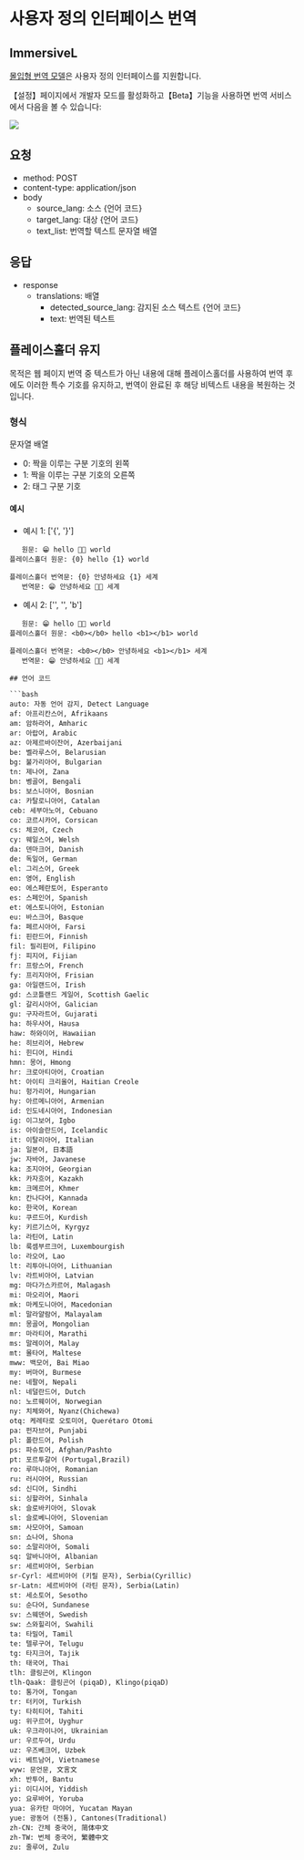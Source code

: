 # 사용자 정의 인터페이스 번역

## ImmersiveL

[몰입형 번역 모델](https://github.com/immersive-translate/ImmersiveL)은 사용자 정의 인터페이스를 지원합니다.

【설정】페이지에서 개발자 모드를 활성화하고【Beta】기능을 사용하면 번역 서비스에서 다음을 볼 수 있습니다:

![](https://s.immersivetranslate.com/assets/20231026-125902.jpeg)

## 요청

- method: POST
- content-type: application/json
- body
  - source_lang: 소스 \{언어 코드\}
  - target_lang: 대상 \{언어 코드\}
  - text_list: 번역할 텍스트 문자열 배열

## 응답

- response
  - translations: 배열
    - detected_source_lang: 감지된 소스 텍스트 \{언어 코드\}
    - text: 번역된 텍스트

## 플레이스홀더 유지

목적은 웹 페이지 번역 중 텍스트가 아닌 내용에 대해 플레이스홀더를 사용하여 번역 후에도 이러한 특수 기호를 유지하고, 번역이 완료된 후 해당 비텍스트 내용을 복원하는 것입니다.

### 형식

문자열 배열

- 0: 짝을 이루는 구분 기호의 왼쪽
- 1: 짝을 이루는 구분 기호의 오른쪽
- 2: 태그 구분 기호

#### 예시

- 예시 1: ['{', '}']

```
   원문: 😁 hello 👏🏻 world
플레이스홀더 원문: {0} hello {1} world

플레이스홀더 번역문: {0} 안녕하세요 {1} 세계
   번역문: 😁 안녕하세요 👏🏻 세계
```

- 예시 2: ['', '', 'b']

````
   원문: 😁 hello 👏🏻 world
플레이스홀더 원문: <b0></b0> hello <b1></b1> world

플레이스홀더 번역문: <b0></b0> 안녕하세요 <b1></b1> 세계
   번역문: 😁 안녕하세요 👏🏻 세계

## 언어 코드

```bash
auto: 자동 언어 감지, Detect Language
af: 아프리칸스어, Afrikaans
am: 암하라어, Amharic
ar: 아랍어, Arabic
az: 아제르바이잔어, Azerbaijani
be: 벨라루스어, Belarusian
bg: 불가리아어, Bulgarian
tn: 제나어, Zana
bn: 벵골어, Bengali
bs: 보스니아어, Bosnian
ca: 카탈로니아어, Catalan
ceb: 세부아노어, Cebuano
co: 코르시카어, Corsican
cs: 체코어, Czech
cy: 웨일스어, Welsh
da: 덴마크어, Danish
de: 독일어, German
el: 그리스어, Greek
en: 영어, English
eo: 에스페란토어, Esperanto
es: 스페인어, Spanish
et: 에스토니아어, Estonian
eu: 바스크어, Basque
fa: 페르시아어, Farsi
fi: 핀란드어, Finnish
fil: 필리핀어, Filipino
fj: 피지어, Fijian
fr: 프랑스어, French
fy: 프리지아어, Frisian
ga: 아일랜드어, Irish
gd: 스코틀랜드 게일어, Scottish Gaelic
gl: 갈리시아어, Galician
gu: 구자라트어, Gujarati
ha: 하우사어, Hausa
haw: 하와이어, Hawaiian
he: 히브리어, Hebrew
hi: 힌디어, Hindi
hmn: 몽어, Hmong
hr: 크로아티아어, Croatian
ht: 아이티 크리올어, Haitian Creole
hu: 헝가리어, Hungarian
hy: 아르메니아어, Armenian
id: 인도네시아어, Indonesian
ig: 이그보어, Igbo
is: 아이슬란드어, Icelandic
it: 이탈리아어, Italian
ja: 일본어, 日本語
jw: 자바어, Javanese
ka: 조지아어, Georgian
kk: 카자흐어, Kazakh
km: 크메르어, Khmer
kn: 칸나다어, Kannada
ko: 한국어, Korean
ku: 쿠르드어, Kurdish
ky: 키르기스어, Kyrgyz
la: 라틴어, Latin
lb: 룩셈부르크어, Luxembourgish
lo: 라오어, Lao
lt: 리투아니아어, Lithuanian
lv: 라트비아어, Latvian
mg: 마다가스카르어, Malagash
mi: 마오리어, Maori
mk: 마케도니아어, Macedonian
ml: 말라얄람어, Malayalam
mn: 몽골어, Mongolian
mr: 마라티어, Marathi
ms: 말레이어, Malay
mt: 몰타어, Maltese
mww: 백모어, Bai Miao
my: 버마어, Burmese
ne: 네팔어, Nepali
nl: 네덜란드어, Dutch
no: 노르웨이어, Norwegian
ny: 치체와어, Nyanz(Chichewa)
otq: 케레타로 오토미어, Querétaro Otomi
pa: 펀자브어, Punjabi
pl: 폴란드어, Polish
ps: 파슈토어, Afghan/Pashto
pt: 포르투갈어 (Portugal,Brazil)
ro: 루마니아어, Romanian
ru: 러시아어, Russian
sd: 신디어, Sindhi
si: 싱할라어, Sinhala
sk: 슬로바키아어, Slovak
sl: 슬로베니아어, Slovenian
sm: 사모아어, Samoan
sn: 쇼나어, Shona
so: 소말리아어, Somali
sq: 알바니아어, Albanian
sr: 세르비아어, Serbian
sr-Cyrl: 세르비아어 (키릴 문자), Serbia(Cyrillic)
sr-Latn: 세르비아어 (라틴 문자), Serbia(Latin)
st: 세소토어, Sesotho
su: 순다어, Sundanese
sv: 스웨덴어, Swedish
sw: 스와힐리어, Swahili
ta: 타밀어, Tamil
te: 텔루구어, Telugu
tg: 타지크어, Tajik
th: 태국어, Thai
tlh: 클링곤어, Klingon
tlh-Qaak: 클링곤어 (piqaD), Klingo(piqaD)
to: 통가어, Tongan
tr: 터키어, Turkish
ty: 타히티어, Tahiti
ug: 위구르어, Uyghur
uk: 우크라이나어, Ukrainian
ur: 우르두어, Urdu
uz: 우즈베크어, Uzbek
vi: 베트남어, Vietnamese
wyw: 문언문, 文言文
xh: 반투어, Bantu
yi: 이디시어, Yiddish
yo: 요루바어, Yoruba
yua: 유카탄 마야어, Yucatan Mayan
yue: 광동어 (전통), Cantones(Traditional)
zh-CN: 간체 중국어, 简体中文
zh-TW: 번체 중국어, 繁體中文
zu: 줄루어, Zulu
````
